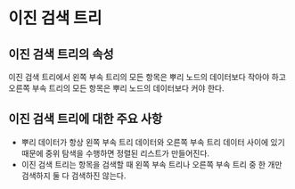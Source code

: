 # 이진 검색 트리
## 이진 검색 트리의 속성
이진 검색 트리에서 왼쪽 부속 트리의 모든 항목은 뿌리 노드의 데이터보다 작아야 하고 오른쪽 부속 트리의 모든 항목은 뿌리 노드의 데이터보다 커야 한다.

## 이진 검색 트리에 대한 주요 사항
- 뿌리 데이터가 항상 왼쪽 부속 트리 데이터와 오른쪽 부속 트리 데이터 사이에 있기 때문에 중위 탐색을 수행하면 정렬된 리스트가 만들어진다.
- 이진 검색 트리는 항목을 검색할 때 왼쪽 부속 트리나 오른쪽 부속 트리 중 한 개만 검색하지 둘 다 검색하진 않는다.
